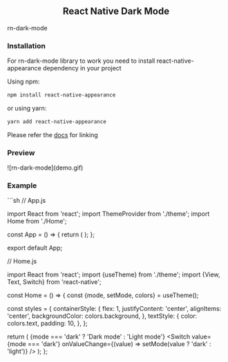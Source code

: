 <!--
*** Thanks for checking out the Best-README-Template. If you have a suggestion
*** that would make this better, please fork the repo and create a pull request
*** or simply open an issue with the tag "enhancement".
*** Thanks again! Now go create something AMAZING! :D
-->



<!-- PROJECT SHIELDS -->
<!--
*** I'm using markdown "reference style" links for readability.
*** Reference links are enclosed in brackets [ ] instead of parentheses ( ).
*** See the bottom of this document for the declaration of the reference variables
*** for contributors-url, forks-url, etc. This is an optional, concise syntax you may use.
*** https://www.markdownguide.org/basic-syntax/#reference-style-links
-->

<h2 align="center">React Native Dark Mode</h3>

rn-dark-mode

<h3>Installation</h3>

For rn-dark-mode library to work you need to install react-native-appearance dependency in your project

Using npm:
```sh
npm install react-native-appearance
```

or using yarn:
```sh
yarn add react-native-appearance
```

Please refer the <a href="https://github.com/expo/react-native-appearance">docs</a> for linking

<h3>Preview</h3>
![rn-dark-mode](demo.gif)

<h3>Example</h3>
```sh
// App.js

import React from 'react';
import ThemeProvider from './theme';
import Home from './Home';

const App = () => {
  return (
    <ThemeProvider>
      <Home />
    </ThemeProvider>
  );
};

export default App;

// Home.js

import React from 'react';
import {useTheme} from './theme';
import {View, Text, Switch} from 'react-native';

const Home = () => {
  const {mode, setMode, colors} = useTheme();

  const styles = {
    containerStyle: {
      flex: 1,
      justifyContent: 'center',
      alignItems: 'center',
      backgroundColor: colors.background,
    },
    textStyle: {
      color: colors.text,
      padding: 10,
    },
  };

  return (
    <View style={styles.containerStyle}>
      <Text style={styles.textStyle}>
        {mode === 'dark' ? 'Dark mode' : 'Light mode'}
      </Text>
      <Switch
        value={mode === 'dark'}
        onValueChange={(value) => setMode(value ? 'dark' : 'light')}
      />
    </View>
  );
};
```




